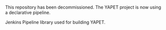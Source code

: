 This repository has been decommissioned. The YAPET project is now using a declarative pipeline.

Jenkins Pipeline library used for building YAPET.
